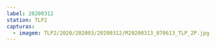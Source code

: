 ```yaml
---
label: 20200312
station: TLP2
capturas:
  - imagem: TLP2/2020/202003/20200312/M20200313_070613_TLP_2P.jpg
---
```

